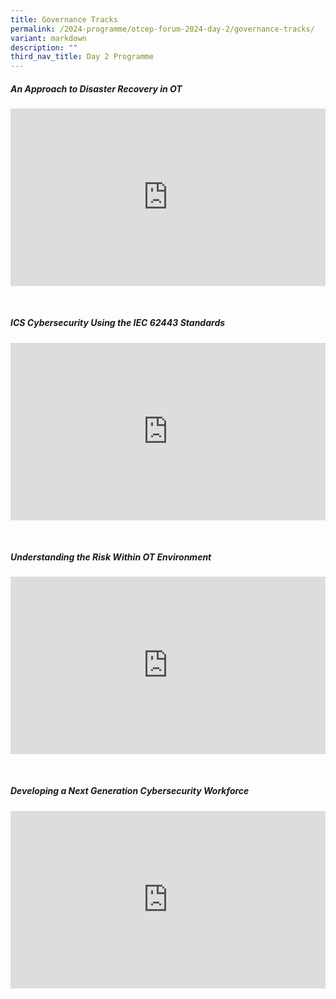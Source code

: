 ```yaml
---
title: Governance Tracks
permalink: /2024-programme/otcep-forum-2024-day-2/governance-tracks/
variant: markdown
description: ""
third_nav_title: Day 2 Programme
---
```

##### An Approach to Disaster Recovery in OT
<p></p><div class="video-container">
<iframe width="853" height="315" src="https://www.youtube.com/embed/txBXCE77Zx4?si=dib3iewZTMO1oY0M" frameborder="0" allow="accelerometer; autoplay; encrypted-media; gyroscope; picture-in-picture" allowfullscreen=""></iframe></div><p></p><br>

##### ICS Cybersecurity Using the IEC 62443 Standards 
<p></p><div class="video-container">
<iframe width="853" height="315" src="https://www.youtube.com/embed/rNNoocQfU8I?si=qDSc82Gk6gNEXcwb" frameborder="0" allow="accelerometer; autoplay; encrypted-media; gyroscope; picture-in-picture" allowfullscreen=""></iframe></div><p></p><br>

##### Understanding the Risk Within OT Environment
<p></p><div class="video-container">
<iframe width="853" height="315" src="https://www.youtube.com/embed/YO66UExHEkc?si=kOQpg_ox0SgeHu7k" frameborder="0" allow="accelerometer; autoplay; encrypted-media; gyroscope; picture-in-picture" allowfullscreen=""></iframe></div><p></p><br>

##### Developing a Next Generation Cybersecurity Workforce
<p></p><div class="video-container">
<iframe width="853" height="315" src="https://www.youtube.com/embed/b36_hes-c8s?si=LvIo68dkXYFcO1CC" frameborder="0" allow="accelerometer; autoplay; encrypted-media; gyroscope; picture-in-picture" allowfullscreen=""></iframe></div><p></p><br>

<style type="text/css"> 
	    .video-container {
      position: relative;
      padding-bottom: 56.25%; /* 16:9 */
      height: 0;
    }
    .video-container iframe {
      position: absolute;
      top: 0;
      left: 0;
      width: 100%;
      height: 100%;
    }
	</style>